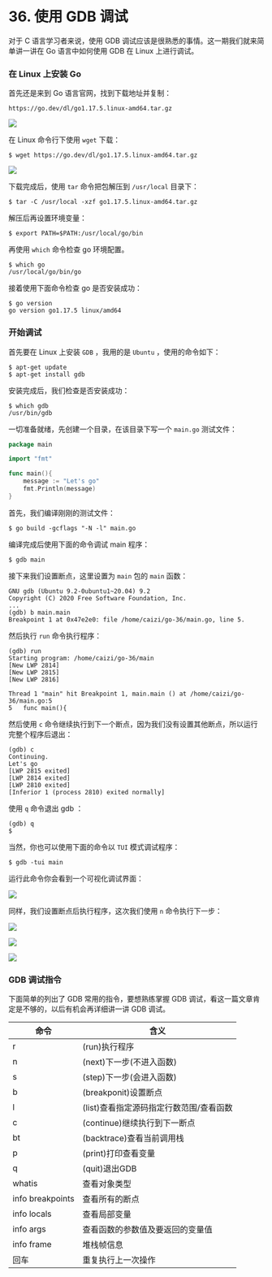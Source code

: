 # 36. 使用 GDB 调试

对于 C 语言学习者来说，使用 GDB 调试应该是很熟悉的事情。这一期我们就来简单讲一讲在 Go 语言中如何使用 GDB 在 Linux 上进行调试。

### 在 Linux 上安装 Go

首先还是来到 Go 语言官网，找到下载地址并复制：

```
https://go.dev/dl/go1.17.5.linux-amd64.tar.gz
```

![](../.gitbook/assets/36\_download\_linux.png)

在 Linux 命令行下使用 `wget` 下载：

```shell
$ wget https://go.dev/dl/go1.17.5.linux-amd64.tar.gz
```

![](../.gitbook/assets/36\_download\_process.png)

下载完成后，使用 `tar` 命令把包解压到 `/usr/local` 目录下：

```shell
$ tar -C /usr/local -xzf go1.17.5.linux-amd64.tar.gz
```

解压后再设置环境变量：

```shell
$ export PATH=$PATH:/usr/local/go/bin
```

再使用 `which` 命令检查 go 环境配置。

```shell
$ which go
/usr/local/go/bin/go
```

接着使用下面命令检查 go 是否安装成功：

```shell
$ go version
go version go1.17.5 linux/amd64
```

### 开始调试

首先要在 Linux 上安装 `GDB` ，我用的是 `Ubuntu` ，使用的命令如下：

```shell
$ apt-get update
$ apt-get install gdb
```

安装完成后，我们检查是否安装成功：

```shell
$ which gdb
/usr/bin/gdb
```

一切准备就绪，先创建一个目录，在该目录下写一个 `main.go` 测试文件：

```go
package main

import "fmt"

func main(){
	message := "Let's go"
	fmt.Println(message)
}
```

首先，我们编译刚刚的测试文件：

```shell
$ go build -gcflags "-N -l" main.go
```

编译完成后使用下面的命令调试 main 程序：

```shell
$ gdb main
```

接下来我们设置断点，这里设置为 `main` 包的 `main` 函数：

```shell
GNU gdb (Ubuntu 9.2-0ubuntu1~20.04) 9.2
Copyright (C) 2020 Free Software Foundation, Inc.
...
(gdb) b main.main
Breakpoint 1 at 0x47e2e0: file /home/caizi/go-36/main.go, line 5.
```

然后执行 `run` 命令执行程序：

```shell
(gdb) run
Starting program: /home/caizi/go-36/main 
[New LWP 2814]
[New LWP 2815]
[New LWP 2816]

Thread 1 "main" hit Breakpoint 1, main.main () at /home/caizi/go-36/main.go:5
5	func main(){
```

然后使用 `c` 命令继续执行到下一个断点，因为我们没有设置其他断点，所以运行完整个程序后退出：

```shell
(gdb) c
Continuing.
Let's go
[LWP 2815 exited]
[LWP 2814 exited]
[LWP 2810 exited]
[Inferior 1 (process 2810) exited normally]
```

使用 `q` 命令退出 gdb ：

```shell
(gdb) q
$
```

当然，你也可以使用下面的命令以 `TUI` 模式调试程序：

```shell
$ gdb -tui main
```

运行此命令你会看到一个可视化调试界面：

![](../.gitbook/assets/36\_gdb\_tui.png)

同样，我们设置断点后执行程序，这次我们使用 `n` 命令执行下一步：

![](../.gitbook/assets/36\_gdb\_tui\_main1.png)

![](../.gitbook/assets/36\_gdb\_tui\_main2.png)

![](../.gitbook/assets/36\_gdb\_tui\_main3.png)

### GDB 调试指令

下面简单的列出了 GDB 常用的指令，要想熟练掌握 GDB 调试，看这一篇文章肯定是不够的，以后有机会再详细讲一讲 GDB 调试。

| 命令               | 含义                      |
| ---------------- | ----------------------- |
| r                | (run)执行程序               |
| n                | (next)下一步(不进入函数)        |
| s                | (step)下一步(会进入函数)        |
| b                | (breakponit)设置断点        |
| l                | (list)查看指定源码指定行数范围/查看函数 |
| c                | (continue)继续执行到下一断点     |
| bt               | (backtrace)查看当前调用栈      |
| p                | (print)打印查看变量           |
| q                | (quit)退出GDB             |
| whatis           | 查看对象类型                  |
| info breakpoints | 查看所有的断点                 |
| info locals      | 查看局部变量                  |
| info args        | 查看函数的参数值及要返回的变量值        |
| info frame       | 堆栈帧信息                   |
| 回车               | 重复执行上一次操作               |
